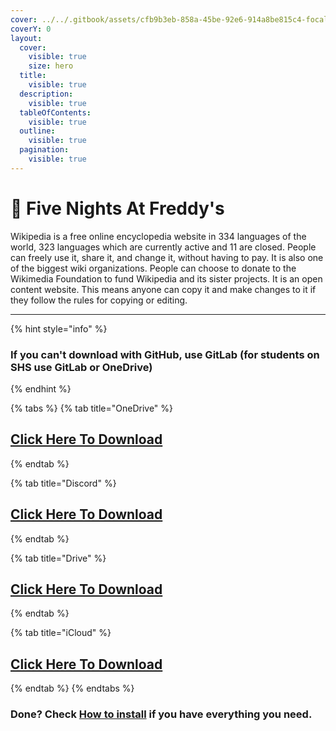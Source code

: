 ```yaml
---
cover: ../../.gitbook/assets/cfb9b3eb-858a-45be-92e6-914a8be815c4-focalors-social.jpg
coverY: 0
layout:
  cover:
    visible: true
    size: hero
  title:
    visible: true
  description:
    visible: true
  tableOfContents:
    visible: true
  outline:
    visible: true
  pagination:
    visible: true
---
```


# 🐻 Five Nights At Freddy's

Wikipedia is a free online encyclopedia website in 334 languages of the world, 323 languages which are currently active and 11 are closed. People can freely use it, share it, and change it, without having to pay. It is also one of the biggest wiki organizations. People can choose to donate to the Wikimedia Foundation to fund Wikipedia and its sister projects. It is an open content website. This means anyone can copy it and make changes to it if they follow the rules for copying or editing.

***

{% hint style="info" %}
### If you can't download with GitHub, use GitLab (for students on SHS use GitLab or OneDrive)
{% endhint %}

{% tabs %}
{% tab title="OneDrive" %}
## [Click Here To Download](https://1drv.ms/u/s!AkX2q12uku0fgfES5NrJFS9KAfCNEQ?e=NxdfY1)
{% endtab %}

{% tab title="Discord" %}
## [Click Here To Download](https://cdn.discordapp.com/attachments/1113994556787146843/1153165607806701687/Five\_Nights\_At\_Freddys\_1.zip)
{% endtab %}

{% tab title="Drive" %}
## [Click Here To Download](https://drive.google.com/file/d/1Wj1tdSKZ2a4AIIs598g2V63Ec7tAH41b/view?usp=drive\_link)
{% endtab %}

{% tab title="iCloud" %}
## [Click Here To Download](https://www.icloud.com/iclouddrive/005BT8HfYfhxCWzPBeYTdu6\_Q#Five\_Nights\_At\_Freddys\_1)
{% endtab %}
{% endtabs %}

### Done? Check [How to install](../../how-to-install/) if you have everything you need.
